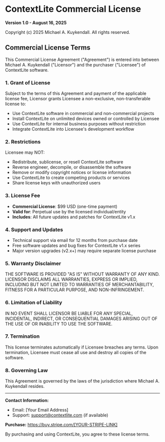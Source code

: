 # ContextLite Commercial License

**Version 1.0 - August 16, 2025**

Copyright (c) 2025 Michael A. Kuykendall. All rights reserved.

## Commercial License Terms

This Commercial License Agreement ("Agreement") is entered into between Michael A. Kuykendall ("Licensor") and the purchaser ("Licensee") of ContextLite software.

### 1. Grant of License

Subject to the terms of this Agreement and payment of the applicable license fee, Licensor grants Licensee a non-exclusive, non-transferable license to:

- Use ContextLite software in commercial and non-commercial projects
- Install ContextLite on unlimited devices owned or controlled by Licensee
- Use ContextLite for internal business purposes without restriction
- Integrate ContextLite into Licensee's development workflow

### 2. Restrictions

Licensee may NOT:

- Redistribute, sublicense, or resell ContextLite software
- Reverse engineer, decompile, or disassemble the software
- Remove or modify copyright notices or license information
- Use ContextLite to create competing products or services
- Share license keys with unauthorized users

### 3. License Fee

- **Commercial License**: $99 USD (one-time payment)
- **Valid for**: Perpetual use by the licensed individual/entity
- **Includes**: All future updates and patches for ContextLite v1.x

### 4. Support and Updates

- Technical support via email for 12 months from purchase date
- Free software updates and bug fixes for ContextLite v1.x series
- Major version upgrades (v2.x+) may require separate license purchase

### 5. Warranty Disclaimer

THE SOFTWARE IS PROVIDED "AS IS" WITHOUT WARRANTY OF ANY KIND. LICENSOR DISCLAIMS ALL WARRANTIES, EXPRESS OR IMPLIED, INCLUDING BUT NOT LIMITED TO WARRANTIES OF MERCHANTABILITY, FITNESS FOR A PARTICULAR PURPOSE, AND NON-INFRINGEMENT.

### 6. Limitation of Liability

IN NO EVENT SHALL LICENSOR BE LIABLE FOR ANY SPECIAL, INCIDENTAL, INDIRECT, OR CONSEQUENTIAL DAMAGES ARISING OUT OF THE USE OF OR INABILITY TO USE THE SOFTWARE.

### 7. Termination

This license terminates automatically if Licensee breaches any terms. Upon termination, Licensee must cease all use and destroy all copies of the software.

### 8. Governing Law

This Agreement is governed by the laws of the jurisdiction where Michael A. Kuykendall resides.

---

**Contact Information:**
- Email: [Your Email Address]
- Support: support@contextlite.com (if available)

**Purchase:** https://buy.stripe.com/[YOUR-STRIPE-LINK]

By purchasing and using ContextLite, you agree to these license terms.
